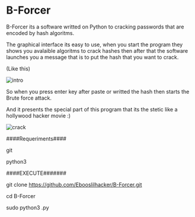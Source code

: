 # B-Forcer

B-Forcer its a software writted on Python to cracking passwords  that are encoded by hash algoritms.

The graphical interface its easy to use, when you start the program they shows you avalaible algoritms to crack hashes then after that the software launches you a message that is to put the hash that you want to crack. 

(Like this)

![intro](https://user-images.githubusercontent.com/83958340/222607287-332ef615-0e9c-4be0-96be-7863bf285ded.png)

So when you press enter key after paste or writted the hash then starts the Brute force attack.

And it presents the special part of this program  that its the stetic like a hollywood hacker movie :)

![crack](https://user-images.githubusercontent.com/83958340/222610146-654ccea8-cb6a-4794-beb2-a619b424bf3b.png)




####Requeriments####

git 

python3

####EXECUTE#######

git clone https://github.com/Ebooslilhacker/B-Forcer.git

cd B-Forcer

sudo python3 .py
